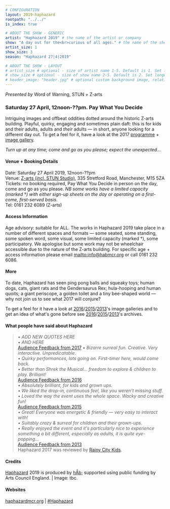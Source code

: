 ```yaml
---
# CONFIGURATION
layout: 2019-haphazard
rootpath: "../../"
is_index: true

# ABOUT THE SHOW - GENERIC
artist: "Haphazard 2019" # the name of the artist or company
show: "A day out for the<br>curious of all ages." # the name of the show
artist_size: 1
show_size: 3
season: "Haphazard 27|4|2019"

# ABOUT THE SHOW - LAYOUT
# artist_size # optional - size of artist name 1-5. Default is 1. Set longer names to lower values
# show_size # optional - size of show name 2-5. Default is 2. Set longer names to lower values
# header_image: "header.jpg" # optional custom background image, relative to current page
---
```

*Presented by* Word of Warning, STUN *+* Z-arts           
         
### Saturday 27 April, 12noon-??pm. Pay What You Decide             
Intriguing images and offbeat oddities dotted around the historic Z-arts building. Playful, quirky, engaging and sometimes plain daft: this is for kids and their adults, adults and *their* adults — in short, anyone looking for a different day out. To get a feel for it, have a look at the 2017 [programme](/archive/2017-haphazard) + [image gallery](/galleries/2017-haphazard).         
        
*Turn up at any time; come and go as you please; expect the unexpected…*        
         
#### Venue + Booking Details
Date: Saturday 27 April 2019, 12noon-??pm      
Venue: <a href="http://www.z-arts.org/about-us/getting-here" target="_blank">Z-arts (incl. STUN Studio)</a>, 335 Stretford Road, Manchester, M15 5ZA        
Tickets: no booking required, Pay What You Decide in person on the day, come and go as you please. *NB some works have a limited capacity (marked* †*) with either sign-up sheets on the day or operating on a first-come, first-served basis.*       
Tel: 0161 232 6089 (Z-arts)          
        
#### Access Information            
Age advisory: suitable for ALL. The works in Haphazard 2019 take place in a number of different spaces and formats — some seated, some standing, some spoken word, some visual, some limited capacity (marked †), some participatory. We apologise but some work may not be wheelchair accessible due to the nature of the Z-arts building. For specific age + access information please email <mailto:info@habmcr.org> or call 0161 232 6086.        
        
#### More        
To date, Haphazard has seen ping pong balls and squeaky toys; human dogs, cats, giant rats and the Gendersaurus Rex; hula-hooping and human quoits; a giant periscope, a golden toilet and a tiny bee-shaped world — why not join us to see what 2017 will conjure?           
             
To get a feel for it have a look at [2016](/galleries/2016-haphazard)/[2015](/galleries/2015-haphazard)/[2013](/galleries/2013-haphazard)'s image galleries and to get an idea of what's gone before see [2016](/archive/2016-haphazard)/[2015](/archive/2015-haphazard)/[2013](/archive/2013-spring/haphazard)'s archives.        
             
#### What people have said about Haphazard        
>• *ADD NEW QUOTES HERE*<br>• *AND HERE*<br>[Audience Feedback from 2017](/archive/2017-haphazard) 
>• *Bizarre surreal fun. Creative. Very interactive. Unpredicatable.*<br>• *Quirky performances, lots going on. First-timer here, would come back.*<br>• *Better than Shrek the Musical… freedom to explore & children to play. Brilliant!*<br>[Audience Feedback from 2016](/archive/2016-haphazard)        
>• *Absolutely brilliant, for kids and grown ups.*<br>• *We liked the drop-in, continuous feel, like you weren't missing stuff.*<br>• *Loved the way the event uses the whole space. Wacky and creative fun!*<br>[Audience Feedback from 2015](/archive/2015-haphazard)         
>• *Great! Everyone was energetic & friendly — very easy to interact with!*<br>• *Suitably crazy & surreal for children and their grown-ups*.<br>• *Really enjoyed the event and it's particularly nice to experience something a bit different, especially as adults, it is quite eye-popping…*<br>[Audience Feedback from 2013](/archive/2013-spring/haphazard)         
Haphazard 2017 was reviewed by <a href="http://rainycitykids.com/2017/04/03/review-word-warning-present-haphazard-z-arts" target="_blank">Rainy City Kids</a>.       
          
#### Credits         
[Haphazard](/hab/haphazard) 2019 is produced by [hÅb](/hab); supported using public funding by Arts Council England. | Image: tbc.       
         
#### Websites        
<a href="http://haphazardmcr.org" target="_blank">haphazardmcr.org</a> | <a href="http://twitter.com/hashtag/Haphazard" target="_blank">#Haphazard</a>
